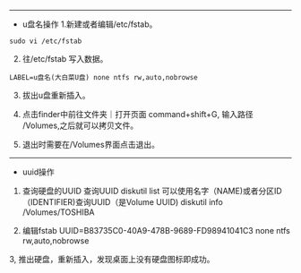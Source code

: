 ---------
- u盘名操作
1.新建或者编辑/etc/fstab。
```
sudo vi /etc/fstab
```

2. 往/etc/fstab 写入数据。
```
LABEL=u盘名(大白菜U盘) none ntfs rw,auto,nobrowse
```

3. 拔出u盘重新插入。

4. 点击finder中前往文件夹｜打开页面 command+shift+G, 输入路径 /Volumes,之后就可以拷贝文件。

5. 退出时需要在/Volumes界面点击退出。

---------
- uuid操作

1. 查询硬盘的UUID
查询UUID
diskutil list
可以使用名字（NAME)或者分区ID（IDENTIFIER)查询UUID（是Volume UUID)
diskutil info /Volumes/TOSHIBA

2. 编辑fstab
UUID=B83735C0-40A9-478B-9689-FD98941041C3 none ntfs rw,auto,nobrowse

3, 推出硬盘，重新插入，发现桌面上没有硬盘图标即成功。
